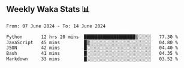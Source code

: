 ## Weekly Waka Stats 📊
<!--START_SECTION:waka-->

```txt
From: 07 June 2024 - To: 14 June 2024

Python       12 hrs 20 mins  ███████████████████▒░░░░░   77.30 %
JavaScript   45 mins         █▒░░░░░░░░░░░░░░░░░░░░░░░   04.80 %
JSON         42 mins         █░░░░░░░░░░░░░░░░░░░░░░░░   04.40 %
Bash         41 mins         █░░░░░░░░░░░░░░░░░░░░░░░░   04.35 %
Markdown     33 mins         █░░░░░░░░░░░░░░░░░░░░░░░░   03.52 %
```

<!--END_SECTION:waka-->

<!--

Here are some ideas to get you started:

- 🔭 I’m currently working on (way to add branches committed on)
- 🌱 I’m currently learning Web Frameworks and Machine Learning! (Lisp, JS (react & angular), Python, and __)
- 💬 Ask me about ...
- 📫 How to reach me: 
- 😄 Pronouns: He/Him/His
- ⚡ Fun fact: ...

that-recsys-lab
-->
